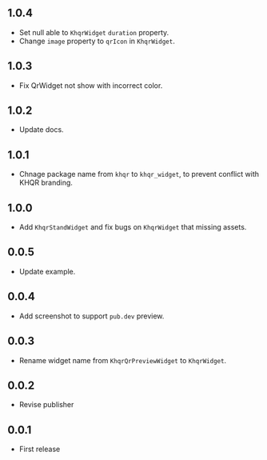## 1.0.4

- Set null able to `KhqrWidget` `duration` property.
- Change `image` property to `qrIcon` in `KhqrWidget`.

## 1.0.3

- Fix QrWidget not show with incorrect color.

## 1.0.2

- Update docs.

## 1.0.1

- Chnage package name from `khqr` to `khqr_widget`, to prevent conflict with KHQR branding.

## 1.0.0

- Add `KhqrStandWidget` and fix bugs on `KhqrWidget` that missing assets.

## 0.0.5

- Update example.

## 0.0.4

- Add screenshot to support `pub.dev` preview.

## 0.0.3

- Rename widget name from `KhqrQrPreviewWidget` to `KhqrWidget`.

## 0.0.2

- Revise publisher

## 0.0.1

- First release
